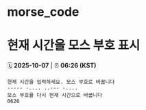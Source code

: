 # morse_code
# 현재 시간을 모스 부호 표시
<!-- MORSE_TIME_START -->
🗓️ **2025-10-07** | ⏰ **06:26 (KST)**

```
현재 시간을 입력하세요. 모스 부호로 바꿉니다
----- -.... ..--- -....
모스 부호를 다시 현재 시간으로 바꿉니다
0626
```
<!-- MORSE_TIME_END -->
